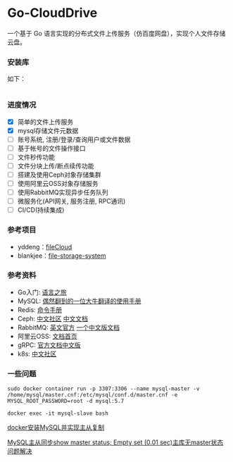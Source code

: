 # Go-CloudDrive

一个基于 Go 语言实现的分布式文件上传服务（仿百度网盘），实现个人文件存储云盘。

### 安装库

如下：
```shell

```

### 进度情况

* [x] 简单的文件上传服务
* [x] mysql存储文件元数据
* [ ] 账号系统, 注册/登录/查询用户或文件数据
* [ ] 基于帐号的文件操作接口
* [ ] 文件秒传功能
* [ ] 文件分块上传/断点续传功能
* [ ] 搭建及使用Ceph对象存储集群
* [ ] 使用阿里云OSS对象存储服务
* [ ] 使用RabbitMQ实现异步任务队列
* [ ] 微服务化(API网关, 服务注册, RPC通讯)
* [ ] CI/CD(持续集成)

### 参考项目

- yddeng：[fileCloud](https://github.com/yddeng/filecloud)
- blankjee：[file-storage-system](https://github.com/blankjee/file-storage-system)
### 参考资料

- Go入门: [语言之旅](https://tour.go-zh.org/welcome/1)
- MySQL: [偶然翻到的一位大牛翻译的使用手册](https://chhy2009.github.io/document/mysql-reference-manual.pdf)
- Redis: [命令手册](http://redisdoc.com/)
- Ceph: [中文社区](http://ceph.org.cn/) [中文文档](http://docs.ceph.org.cn/)
- RabbitMQ: [英文官方](http://www.rabbitmq.com/getstarted.html) [一个中文版文档](http://rabbitmq.mr-ping.com/)
- 阿里云OSS: [文档首页](https://help.aliyun.com/product/31815.html?spm=a2c4g.750001.3.1.47287b13LQI3Ah)
- gRPC: [官方文档中文版](http://doc.oschina.net/grpc?t=56831)
- k8s: [中文社区](https://www.kubernetes.org.cn/docs)

### 一些问题
```shell
sudo docker container run -p 3307:3306 --name mysql-master -v /home/mysql/master.cnf:/etc/mysql/conf.d/master.cnf -e MYSQL_ROOT_PASSWORD=root -d mysql:5.7

docker exec -it mysql-slave bash
```
[docker安装MySQL并实现主从复制](https://blog.csdn.net/wyg1973017714/article/details/112601802?ops_request_misc=%257B%2522request%255Fid%2522%253A%2522167367945516800186532263%2522%252C%2522scm%2522%253A%252220140713.130102334..%2522%257D&request_id=167367945516800186532263&biz_id=0&utm_medium=distribute.pc_search_result.none-task-blog-2~all~sobaiduend~default-2-112601802-null-null.142^v71^one_line,201^v4^add_ask&utm_term=dockermysql%E4%B8%BB%E4%BB%8E%E5%A4%8D%E5%88%B6&spm=1018.2226.3001.4187)

[MySQL主从同步show master status; Empty set (0.01 sec)主库无master状态问题解决](https://blog.csdn.net/lucky_ykcul/article/details/102809957)